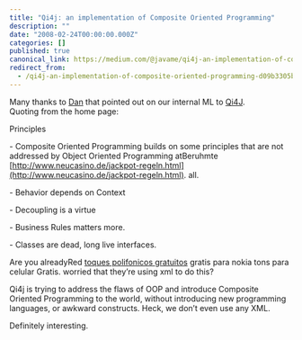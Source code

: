 ```yaml
---
title: "Qi4j: an implementation of Composite Oriented Programming"
description: ""
date: "2008-02-24T00:00:00.000Z"
categories: []
published: true
canonical_link: https://medium.com/@javame/qi4j-an-implementation-of-composite-oriented-programming-d09b3305b23c
redirect_from:
  - /qi4j-an-implementation-of-composite-oriented-programming-d09b3305b23c
---
```


Many thanks to [Dan](http://dannorth.net/) that pointed out on our internal ML to [Qi4J](http://www.qi4j.org/).   
Quoting from the home page:

Principles  
  
\- Composite Oriented Programming builds on some principles that are not addressed by Object Oriented Programming atBeruhmte [http://www.neucasino.de/jackpot-regeln.html](http://www.neucasino.de/jackpot-regeln.html). all.  
  
\- Behavior depends on Context  
  
\- Decoupling is a virtue  
  
\- Business Rules matters more.  
  
\- Classes are dead, long live interfaces.

Are you alreadyRed [toques polifonicos gratuitos](http://www.toques-excelente.com/milhares-de-toques-polifonicos-gratuitos-oferece.html) gratis para nokia tons para celular Gratis. worried that they’re using xml to do this?

Qi4j is trying to address the flaws of OOP and introduce Composite Oriented Programming to the world, without introducing new programming languages, or awkward constructs. Heck, we don’t even use any XML.

Definitely interesting.
